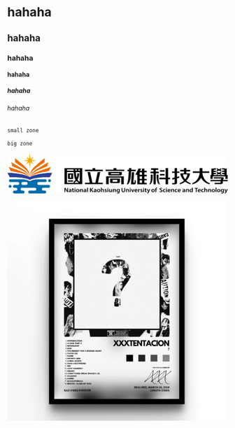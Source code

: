 # hahaha
## hahaha
### hahaha
#### hahaha
##### hahaha
###### hahaha
`small zone`

```
big zone
```
![NKUST](nkust.png "NKUST")

[![XXXTENTACION - changes](xxx.png)](https://youtu.be/f0bbDFRYD_A?si=FSfPnk4Y0NjQKzf8"XXXTENTACIONchanges")

